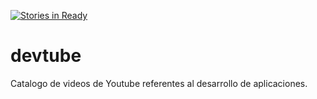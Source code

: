 [![Stories in Ready](https://badge.waffle.io/hornero/devtube.png?label=ready&title=Ready)](https://waffle.io/hornero/devtube)
# devtube
Catalogo de videos de Youtube referentes al desarrollo de aplicaciones.
